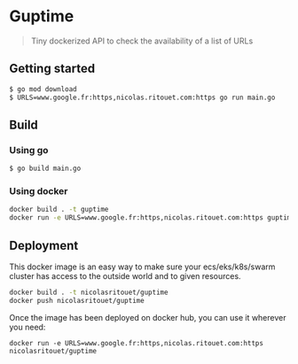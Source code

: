 # Guptime

> Tiny dockerized API to check the availability of a list of URLs

## Getting started

```bash
$ go mod download
$ URLS=www.google.fr:https,nicolas.ritouet.com:https go run main.go
```

## Build

### Using go

```bash
$ go build main.go
```

### Using docker

```bash
docker build . -t guptime
docker run -e URLS=www.google.fr:https,nicolas.ritouet.com:https guptime
```

## Deployment

This docker image is an easy way to make sure your ecs/eks/k8s/swarm cluster has access to the outside world and to given resources.

```bash
docker build . -t nicolasritouet/guptime
docker push nicolasritouet/guptime
```

Once the image has been deployed on docker hub, you can use it wherever you need:

`docker run -e URLS=www.google.fr:https,nicolas.ritouet.com:https nicolasritouet/guptime`
